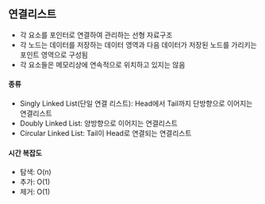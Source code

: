 ## 연결리스트

* 각 요소를 포인터로 연결하여 관리하는 선형 자료구조
* 각 노드는 데이터를 저장하는 데이터 영역과 다음 데이터가 저장된 노드를 가리키는 포인트 영역으로 구성됨
* 각 요소들은 메모리상에 연속적으로 위치하고 있지는 않음

#### 종류
* Singly Linked List(단일 연결 리스트): Head에서 Tail까지 단방향으로 이어지는 연결리스트
* Doubly Linked List: 양방향으로 이어지는 연결리스트
* Circular Linked List: Tail이 Head로 연결되는 연결리스트
#### 시간 복잡도
* 탐색: O(n)
* 추가: O(1)
* 제거: O(1)


